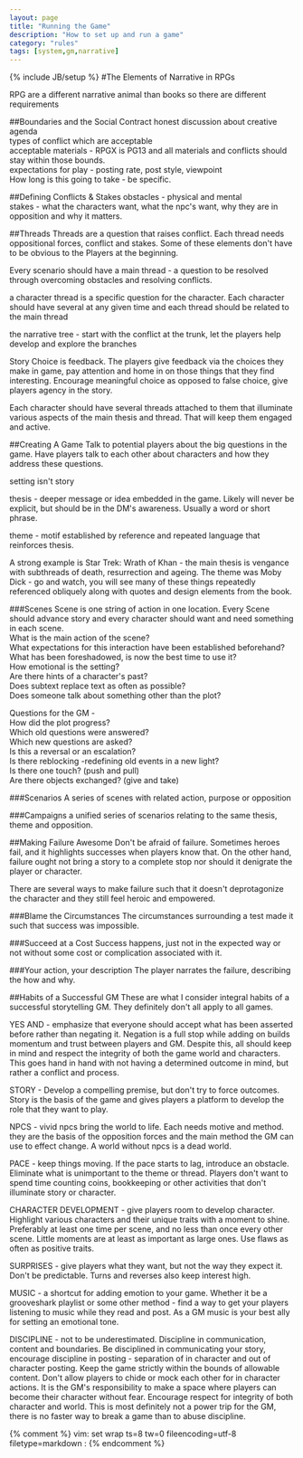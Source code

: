 ```yaml
---
layout: page
title: "Running the Game"
description: "How to set up and run a game"
category: "rules"
tags: [system,gm,narrative]
---
```

{% include JB/setup %}
#The Elements of Narrative in RPGs

RPG are a different narrative animal than books so there are different requirements

##Boundaries and the Social Contract
honest discussion about creative agenda   
types of conflict which are acceptable   
acceptable materials - RPGX is PG13 and all materials and conflicts should stay within those bounds.   
expectations for play - posting rate, post style, viewpoint   
How long is this going to take  - be specific.  

##Defining Conflicts & Stakes
obstacles - physical and mental   
stakes - what the characters want, what the npc's want, why they are in opposition and why it matters.    

##Threads
Threads are a question that raises conflict. Each thread needs oppositional forces, conflict and stakes. Some of these elements don't have to be obvious to the Players at the beginning.   

Every scenario should have a main thread - a question to be resolved through overcoming obstacles and resolving conflicts.   

a character thread is a specific question for the character. Each character should have several at any given time and each thread should be related to the main thread   

the narrative tree - start with the conflict at the trunk, let the players help develop and explore the branches   

Story Choice is feedback. The players give feedback via the choices they make in game, pay attention and home in on those things that they find interesting. Encourage meaningful choice as opposed to false choice, give players agency in the story.   

Each character should have several threads attached to them that illuminate various aspects of the main thesis and thread. That will keep them engaged and active.   

##Creating A Game
Talk to potential players about the big questions in the game. Have players talk to each other about characters and how they address these questions.   

setting isn't story   

thesis - deeper message or idea embedded in the game. Likely will never be explicit, but should be in the DM's awareness. Usually a word or short phrase.   

theme - motif established by reference and repeated language that reinforces thesis.   

A strong example is Star Trek: Wrath of Khan - the main thesis is vengance with subthreads of death, resurrection and ageing. The theme was Moby Dick - go and watch, you will see many of these things repeatedly referenced obliquely along with quotes and design elements from the book.   

###Scenes
Scene is one string of action in one location. Every Scene should advance story and every character should want and need something in each scene.   
    What is the main action of the scene?   
    What expectations for this interaction have been established beforehand?   
    What has been foreshadowed, is now the best time to use it?   
    How emotional is the setting?   
    Are there hints of a character's past?   
    Does subtext replace text as often as possible?   
    Does someone talk about something other than the plot?   

Questions for the GM -   
    How did the plot progress?   
    Which old questions were answered?   
    Which new questions are asked?    
    Is this a reversal or an escalation?   
    Is there reblocking -redefining old events in a new light?   
    Is there one touch? (push and pull)   
    Are there objects exchanged? (give and take)   

###Scenarios
A series of scenes with related action, purpose or opposition   

###Campaigns
a unified series of scenarios relating to the same thesis, theme and opposition.   

##Making Failure Awesome
Don't be afraid of failure. Sometimes heroes fail, and it highlights successes when players know that. On the other hand, failure ought not bring a story to a complete stop nor should it denigrate the player or character.   

There are several ways to make failure such that it doesn't deprotagonize the character and they still feel heroic and empowered.   

###Blame the Circumstances
The circumstances surrounding a test made it such that success was impossible.   

###Succeed at a Cost
Success happens, just not in the expected way or not without some cost or complication associated with it.   

###Your action, your description
The player narrates the failure, describing the how and why.   

##Habits of a Successful GM
These are what I consider integral habits of a successful storytelling GM. They definitely don't all apply to all games.   

YES AND - emphasize that everyone should accept what has been asserted before rather than negating it. Negation is a full stop while adding on builds momentum and trust between players and GM. Despite this, all should keep in mind and respect the integrity of both the game world and characters. This goes hand in hand with not having a determined outcome in mind, but rather a conflict and process.   

STORY - Develop a compelling premise, but don't try to force outcomes. Story is the basis of the game and gives players a platform to develop the role that they want to play.   

NPCS - vivid npcs bring the world to life. Each needs motive and method. they are the basis of the opposition forces and the main method the GM can use to effect change. A world without npcs is a dead world.   

PACE - keep things moving. If the pace starts to lag, introduce an obstacle. Eliminate what is unimportant to the theme or thread. Players don't want to spend time counting coins, bookkeeping or other activities that don't illuminate story or character.   

CHARACTER DEVELOPMENT - give players room to develop character. Highlight various characters and their unique traits with a moment to shine. Preferably at least one time per scene, and no less than once every other scene. Little moments are at least as important as large ones. Use flaws as often as positive traits.   

SURPRISES - give players what they want, but not the way they expect it. Don't be predictable. Turns and reverses also keep interest high.   

MUSIC - a shortcut for adding emotion to your game. Whether it be a grooveshark playlist or some other method - find a way to get your players listening to music while they read and post. As a GM music is your best ally for setting an emotional tone.   

DISCIPLINE - not to be underestimated. Discipline in communication, content and boundaries. Be disciplined in communicating your story, encourage discipline in posting - separation of in character and out of character posting. Keep the game strictly within the bounds of allowable content. Don't allow players to chide or mock each other for in character actions. It is the GM's responsibility to make a space where players can become their character without fear. Encourage respect for integrity of both character and world. This is most definitely not a power trip for the GM, there is no faster way to break a game than to abuse discipline.   

{% comment %} 
vim: set wrap ts=8 tw=0 fileencoding=utf-8 filetype=markdown : 
{% endcomment %}
